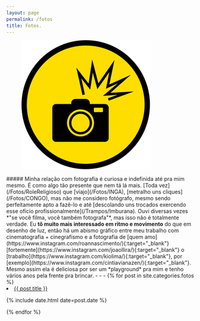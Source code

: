 ```yaml
---
layout: page
permalink: /fotos
title: Fotos.
---
```

<figure>
  <img alt="Laureano." src="/images/FOTOS.png"/>
</figure>
##### Minha relação com fotografia é curiosa e indefinida até pra mim mesmo. É como algo tão presente que nem tá lá mais. [Toda vez](/Fotos/RoleReligioso) que [viajo](/Fotos/INGA), [metralho uns cliques](/Fotos/CONGO), mas não me considero fotógrafo, mesmo sendo perfeitamente apto a fazê-lo e até [descolando uns trocados exercendo esse ofício profissionalmente](/Trampos/Imburana). Ouvi diversas vezes *"se você filma, você também fotografa"*, mas isso não é totalmente verdade. Eu <strong>tô muito mais interessado em ritmo e movimento</strong> do que em desenho de luz, então há um abismo gráfico entre meu trabalho com cinematografia + cinegrafismo e a fotografia de [quem amo](https://www.instagram.com/roannascimento/){:target="_blank"} [fortemente](https://www.instagram.com/joaollira/){:target="_blank"} o [trabalho](https://www.instagram.com/kiolima/){:target="_blank"}, por [exemplo](https://www.instagram.com/cintiavianazen/){:target="_blank"}. Mesmo assim ela é deliciosa por ser um *playground* pra mim e tenho vários anos pela frente pra brincar.
- - -
{% for post in site.categories.fotos %}
 <li><a href="{{ post.url }}">{{ post.title }}</a>
    <P> <span>{% include date.html date=post.date %}</span>
    </P>
</li>
{% endfor %}